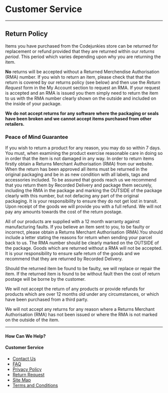 Customer Service
================

* * *

Return Policy
-------------

Items you have purchased from the Codejunkies store can be returned for replacement or refund provided that they are returned within our _returns period_. This period which varies depending upon why you are returning the item.

**No** returns will be accepted without a Returned Merchendise Authorisation (RMA) number. If you wish to return an item, please check that that the return is covered by our returns policy (see below) and then use the _Return Request_ form in the My Account section to request an RMA. If your request is accepted and an RMA is issued you them simply need to return the item to us with the RMA number clearly shown on the outside and included on the inside of your package.

**We do not accept returns for any software where the packaging or seals have been broken and we cannot accept items purchased from other retailers.**

### Peace of Mind Guarantee

If you wish to return a product for any reason, you may do so within 7 days. You must, when examining the product exercise reasonable care in doing so in order that the item is not damaged in any way. In order to return items firstly obtain a Returns Merchant Authorisation (RMA) from our website. When the return has been approved all items must be returned in the original packaging and be in as new condition with all labels, tags and accessories included. To be assured that goods reach us we recommend that you return them by Recorded Delivery and package them securely, including the RMA in the package and marking the OUTSIDE of the package clearly with this number, but not defacing any part of the original packaging. It is your responsibility to ensure they do not get lost in transit. Upon receipt of the goods we will provide you with a full refund. We will not pay any amounts towards the cost of the return postage.

All of our products are supplied with a 12 month warranty against manufacturing faults. If you believe an item sent to you, to be faulty or incorrect, please obtain a Returns Merchant Authorisation (RMA).You should include a letter stating the reasons for return when sending your parcel back to us. The RMA number should be clearly marked on the OUTSIDE of the package. Goods which are returned without a RMA will not be accepted. It is your responsibility to ensure safe return of the goods and we recommend that they are returned by Recorded Delivery.

Should the returned item be found to be faulty, we will replace or repair the item. If the returned item is found to be without fault then the cost of return postage will be borne by the customer.

We will not accept the return of any products or provide refunds for products which are over 12 months old under any circumstances, or which have been purchased from a third party.

We will not accept any returns for any reason where a Returns Merchant Authorisation (RMA) has not been issued or where the RMA is not marked on the outside of the item.

* * *

#### How Can We Help?

#### Customer Service

* [Contact Us](https://www.codejunkies.com/ContactUs.aspx "Contact Us")
* [FAQ](https://www.codejunkies.com/FAQ.aspx "Frequently Asked Questions")
* [Privacy Policy](https://www.codejunkies.com/Privacy.aspx "Privacy Policy")
* [Return Request](https://www.codejunkies.com/ReturnForm.aspx "Return Request")
* [Site Map](https://www.codejunkies.com/SiteMap.aspx "Site Map")
* [Terms and Conditions](https://www.codejunkies.com/Terms.aspx "Terms and Conditions")